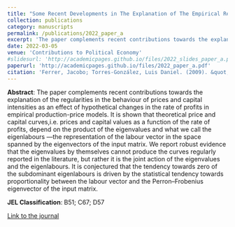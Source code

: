 ```yaml
---
title: "Some Recent Developments in The Explanation of The Empirical Relationship Between Prices and Distribution"
collection: publications
category: manuscripts
permalink: /publications/2022_paper_a
excerpt: 'The paper complements recent contributions towards the explanation of the regularities in the behaviour of prices and capital intensities as an effect of hypothetical changes in the rate of profits in empirical production-price models.'
date: 2022-03-05
venue: 'Contributions to Political Economy'
#slidesurl: 'http://academicpages.github.io/files/2022_slides_paper_a.pdf'
paperurl: 'http://academicpages.github.io/files/2022_paper_a.pdf'
citation: 'Ferrer, Jacobo; Torres-González, Luis Daniel. (2009). &quot; Some Recent Developments in The Explanation of The Empirical Relationship Between Prices and Distribution &quot; <i>Contributions to Political Economy</i>. vol. 41, 35-64'
---
```

**Abstract**: The paper complements recent contributions towards the explanation of the regularities in the behaviour of prices and capital intensities as an effect of hypothetical changes in the rate of profits in empirical production-price models. It is shown that theoretical price and capital curves,i.e. prices and capital values as a function of the rate of profits, depend on the product of the eigenvalues and what we call the eigenlabours —the representation of the labour vector in the space spanned by the eigenvectors of the input matrix. We report robust evidence that the eigenvalues by themselves cannot produce the curves regularly reported in the literature, but rather it is the joint action of the eigenvalues and the eigenlabours. It is conjectured that the tendency towards zero of the subdominant eigenlabours is driven by the statistical tendency towards proportionality between the labour vector and the Perron–Frobenius eigenvector of the input matrix.

**JEL Classification**: B51; C67; D57

[Link to the journal](https://doi.org/10.1093/cpe/bzac002)
